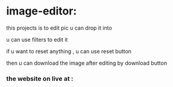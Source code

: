 # image-editor:
this projects is to edit pic u can drop it into

u can use filters to edit it

if u want to reset anything , u can use reset button

then u can download the image after editing by download button

### the website on live at :
